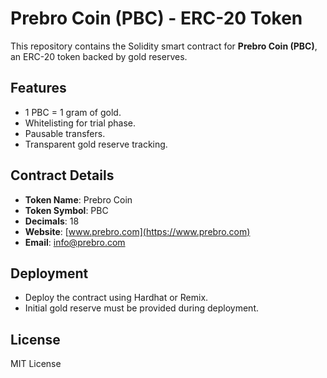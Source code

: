 # Prebro Coin (PBC) - ERC-20 Token

This repository contains the Solidity smart contract for **Prebro Coin (PBC)**, an ERC-20 token backed by gold reserves.

## Features
- 1 PBC = 1 gram of gold.
- Whitelisting for trial phase.
- Pausable transfers.
- Transparent gold reserve tracking.

## Contract Details
- **Token Name**: Prebro Coin
- **Token Symbol**: PBC
- **Decimals**: 18
- **Website**: [www.prebro.com](https://www.prebro.com)
- **Email**: info@prebro.com

## Deployment
- Deploy the contract using Hardhat or Remix.
- Initial gold reserve must be provided during deployment.

## License
MIT License

